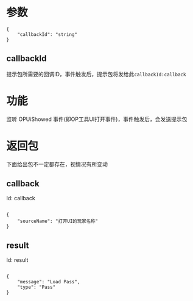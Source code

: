 # 参数
```
{
    "callbackId": "string"
}
```
## callbackId
提示包所需要的回调ID，事件触发后，提示包将发给此```callbackId:callback```
# 功能
监听 OPUiShowed 事件(即OP工具UI打开事件)，事件触发后，会发送提示包
# 返回包
下面给出包不一定都存在，视情况有所变动

## callback
Id: callback

```

{
    "sourceName": "打开UI的玩家名称"
}

```
## result
Id: result

```

{
    "message": "Load Pass",
    "type": "Pass"
}

```

